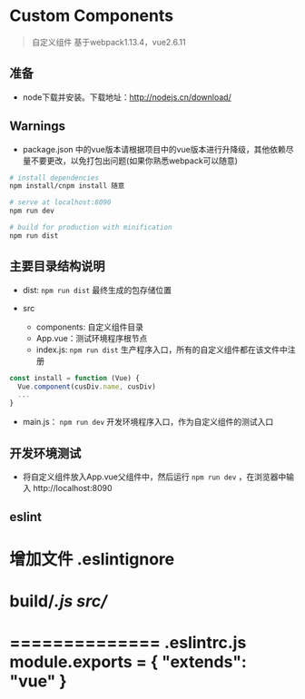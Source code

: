 # Custom Components

> 自定义组件
> 基于webpack1.13.4，vue2.6.11

## 准备

* node下载并安装。下载地址：http://nodejs.cn/download/

## Warnings

* package.json 中的vue版本请根据项目中的vue版本进行升降级，其他依赖尽量不要更改，以免打包出问题(如果你熟悉webpack可以随意)




``` bash
# install dependencies
npm install/cnpm install 随意

# serve at localhost:8090
npm run dev

# build for production with minification
npm run dist
```

## 主要目录结构说明



* dist: `npm run dist` 最终生成的包存储位置

* src

   * components: 自定义组件目录
   * App.vue：测试环境程序根节点
   * index.js: `npm run dist` 生产程序入口，所有的自定义组件都在该文件中注册
```js
const install = function (Vue) {
  Vue.component(cusDiv.name, cusDiv)
  ...
}
```
   * main.js： `npm run dev` 开发环境程序入口，作为自定义组件的测试入口

## 开发环境测试

* 将自定义组件放入App.vue父组件中，然后运行 `npm run dev` ，在浏览器中输入 http://localhost:8090


## eslint

增加文件 .eslintignore
================
build/*.js
src/*
==============
==============
.eslintrc.js
module.exports = {
  "extends": "vue"
}
================


